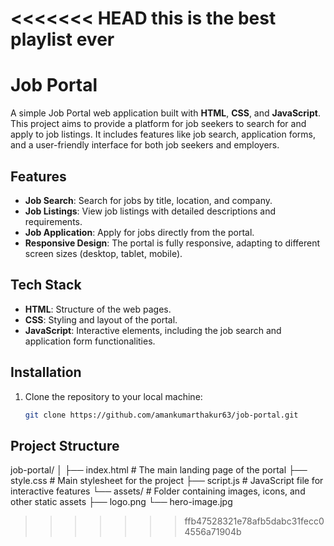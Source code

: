 <<<<<<< HEAD
this is the best playlist ever 
=======

# Job Portal

A simple Job Portal web application built with **HTML**, **CSS**, and **JavaScript**. This project aims to provide a platform for job seekers to search for and apply to job listings. It includes features like job search, application forms, and a user-friendly interface for both job seekers and employers.

## Features

- **Job Search**: Search for jobs by title, location, and company.
- **Job Listings**: View job listings with detailed descriptions and requirements.
- **Job Application**: Apply for jobs directly from the portal.
- **Responsive Design**: The portal is fully responsive, adapting to different screen sizes (desktop, tablet, mobile).

## Tech Stack

- **HTML**: Structure of the web pages.
- **CSS**: Styling and layout of the portal.
- **JavaScript**: Interactive elements, including the job search and application form functionalities.

## Installation

1. Clone the repository to your local machine:

   ```bash
   git clone https://github.com/amankumarthakur63/job-portal.git

## Project Structure 

job-portal/
│
├── index.html          # The main landing page of the portal
├── style.css           # Main stylesheet for the project
├── script.js           # JavaScript file for interactive features
└── assets/             # Folder containing images, icons, and other static assets
    ├── logo.png
    └── hero-image.jpg
>>>>>>> ffb47528321e78afb5dabc31fecc04556a71904b
